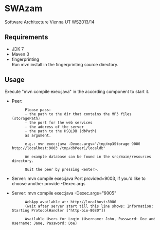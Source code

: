 SWAzam
======

Software Architecture Vienna UT WS2013/14


Requirements
------------

* JDK 7
* Maven 3
* fingerprinting<br/>
    Run mvn install in the fingerprinting source directory.


Usage
-----

Execute "mvn compile exec:java" in the according component to start it.

* Peer:

            Please pass:
            - the path to the dir that contains the MP3 files (storagePath)
            - the port for the web services
            - the address of the server
            - the path to the HSQLDB (dbPath)
            as argument.

            e.g.: mvn exec:java -Dexec.args="/tmp/mp3Storage 9000 http://localhost:9003 /tmp/dbPeer1/localdb"

            An example database can be found in the src/main/resources directory.

            Quit the peer by pressing <enter>.


* Server: 	mvn compile exec:java
			Port provided=9003, if you'd like to choose another provide -Dexec.args
* Server: 	mvn compile exec:java -Dexec.args="9005"


			WebApp available at: http://localhost:8080 
			(wait after server start till this line shows: Information: Starting ProtocolHandler ["http-bio-8080"])
			
			Available Users for Login (Username: John, Password: Doe and Username: Jane, Password: Doe)